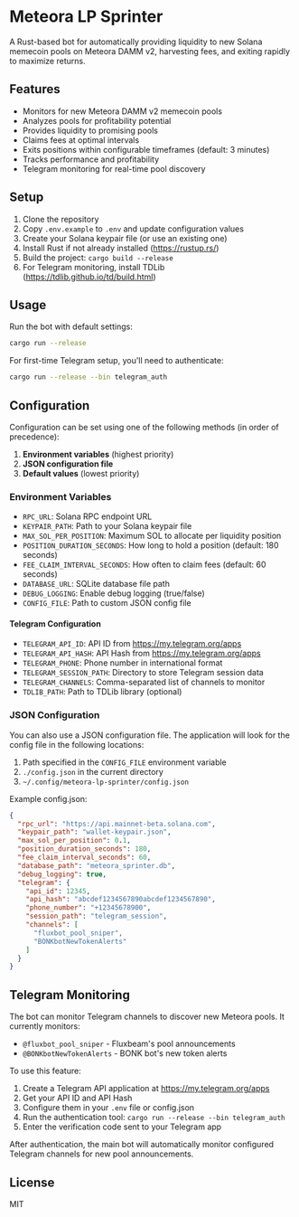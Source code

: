 # Meteora LP Sprinter

A Rust-based bot for automatically providing liquidity to new Solana memecoin pools on Meteora DAMM v2, harvesting fees, and exiting rapidly to maximize returns.

## Features

- Monitors for new Meteora DAMM v2 memecoin pools
- Analyzes pools for profitability potential
- Provides liquidity to promising pools
- Claims fees at optimal intervals
- Exits positions within configurable timeframes (default: 3 minutes)
- Tracks performance and profitability
- Telegram monitoring for real-time pool discovery

## Setup

1. Clone the repository
2. Copy `.env.example` to `.env` and update configuration values
3. Create your Solana keypair file (or use an existing one)
4. Install Rust if not already installed (https://rustup.rs/)
5. Build the project: `cargo build --release`
6. For Telegram monitoring, install TDLib (https://tdlib.github.io/td/build.html)

## Usage

Run the bot with default settings:

```bash
cargo run --release
```

For first-time Telegram setup, you'll need to authenticate:

```bash
cargo run --release --bin telegram_auth
```

## Configuration

Configuration can be set using one of the following methods (in order of precedence):

1. **Environment variables** (highest priority)
2. **JSON configuration file**
3. **Default values** (lowest priority)

### Environment Variables

- `RPC_URL`: Solana RPC endpoint URL
- `KEYPAIR_PATH`: Path to your Solana keypair file
- `MAX_SOL_PER_POSITION`: Maximum SOL to allocate per liquidity position
- `POSITION_DURATION_SECONDS`: How long to hold a position (default: 180 seconds)
- `FEE_CLAIM_INTERVAL_SECONDS`: How often to claim fees (default: 60 seconds)
- `DATABASE_URL`: SQLite database file path
- `DEBUG_LOGGING`: Enable debug logging (true/false)
- `CONFIG_FILE`: Path to custom JSON config file

#### Telegram Configuration
- `TELEGRAM_API_ID`: API ID from https://my.telegram.org/apps
- `TELEGRAM_API_HASH`: API Hash from https://my.telegram.org/apps
- `TELEGRAM_PHONE`: Phone number in international format
- `TELEGRAM_SESSION_PATH`: Directory to store Telegram session data
- `TELEGRAM_CHANNELS`: Comma-separated list of channels to monitor
- `TDLIB_PATH`: Path to TDLib library (optional)

### JSON Configuration

You can also use a JSON configuration file. The application will look for the config file in the following locations:

1. Path specified in the `CONFIG_FILE` environment variable
2. `./config.json` in the current directory
3. `~/.config/meteora-lp-sprinter/config.json`

Example config.json:
```json
{
  "rpc_url": "https://api.mainnet-beta.solana.com",
  "keypair_path": "wallet-keypair.json",
  "max_sol_per_position": 0.1,
  "position_duration_seconds": 180,
  "fee_claim_interval_seconds": 60,
  "database_path": "meteora_sprinter.db",
  "debug_logging": true,
  "telegram": {
    "api_id": 12345,
    "api_hash": "abcdef1234567890abcdef1234567890",
    "phone_number": "+12345678900",
    "session_path": "telegram_session",
    "channels": [
      "fluxbot_pool_sniper",
      "BONKbotNewTokenAlerts"
    ]
  }
}
```

## Telegram Monitoring

The bot can monitor Telegram channels to discover new Meteora pools. It currently monitors:

- `@fluxbot_pool_sniper` - Fluxbeam's pool announcements
- `@BONKbotNewTokenAlerts` - BONK bot's new token alerts

To use this feature:
1. Create a Telegram API application at https://my.telegram.org/apps
2. Get your API ID and API Hash
3. Configure them in your `.env` file or config.json
4. Run the authentication tool: `cargo run --release --bin telegram_auth`
5. Enter the verification code sent to your Telegram app

After authentication, the main bot will automatically monitor configured Telegram channels for new pool announcements.

## License

MIT
